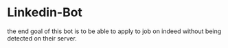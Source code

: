 # Linkedin-Bot
the end goal of this bot is to be able to apply to job on indeed without being detected on their server.
